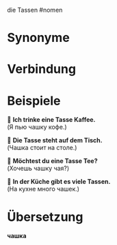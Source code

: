 die Tassen
#nomen
# Synonyme

# Verbindung 

# Beispiele
🔹 **Ich trinke eine Tasse Kaffee.**  
(Я пью чашку кофе.)

🔹 **Die Tasse steht auf dem Tisch.**  
(Чашка стоит на столе.)

🔹 **Möchtest du eine Tasse Tee?**  
(Хочешь чашку чая?)

🔹 **In der Küche gibt es viele Tassen.**  
(На кухне много чашек.)
# Übersetzung
**чашка**